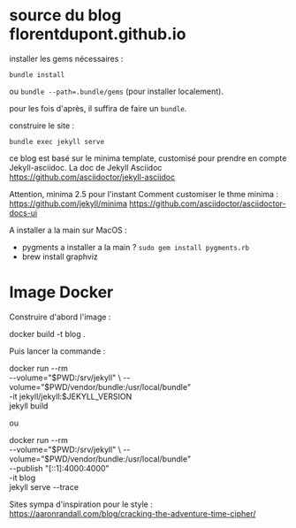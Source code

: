 # source du blog florentdupont.github.io

installer les gems nécessaires : 

```
bundle install
```

ou `bundle --path=.bundle/gems` (pour installer localement).

pour les fois d'après, il suffira de faire un `bundle`.

construire le site : 
````
bundle exec jekyll serve
````

ce blog est basé sur le minima template, customisé pour prendre en compte Jekyll-asciidoc. 
La doc de Jekyll Asciidoc
https://github.com/asciidoctor/jekyll-asciidoc

Attention, minima 2.5 pour l'instant
Comment customiser le thme minima : https://github.com/jekyll/minima
https://github.com/asciidoctor/asciidoctor-docs-ui


A installer a la main sur MacOS : 
 - pygments a installer a la main ? `sudo gem install pygments.rb`
- brew install graphviz



# Image Docker

Construire d'abord l'image :

docker build -t blog .


Puis lancer la commande : 

docker run --rm \
  --volume="$PWD:/srv/jekyll" \
  --volume="$PWD/vendor/bundle:/usr/local/bundle" \
  -it jekyll/jekyll:$JEKYLL_VERSION \
  jekyll build

ou

  docker run --rm \
  --volume="$PWD:/srv/jekyll" \
  --volume="$PWD/vendor/bundle:/usr/local/bundle" \
  --publish "[::1]:4000:4000" \
  -it blog \
  jekyll serve --trace





Sites sympa d'inspiration pour le style : 
https://aaronrandall.com/blog/cracking-the-adventure-time-cipher/

